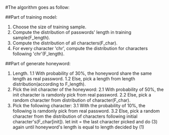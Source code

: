 #The algorithm goes as follow:

##Part of training model:
1. Choose the size of training sample.
2. Compute the distribution of passwords' length in training sample(F_length).
3. Compute the distribution of all characters(F_char).
4. For every character 'chr', compute the distribution for characters following 'chr'(F_length).

##Part of generate honeyword:
1. Length.
 1.1 With probability of 30%, the honeyword share the same length as real password.
 1.2 Else, pick a length from length distribution(according to F_length).
2. Pick the init character of the honeyword:
 2.1 With probability of 50%, the init character is ramdonly pick from real password.
 2.2 Else, pick a random character from distribution of character(F_char).
3. Pick the following character:
  3.1 With the probability of 10%, the following is ramdonly pick from real password.
  3.2 Else, pick a random character from the distribution of characters following initial character's(F_char[init]).
  let init = the last character picked and do (3) again until honeyword's length is equal to length decided by (1)
